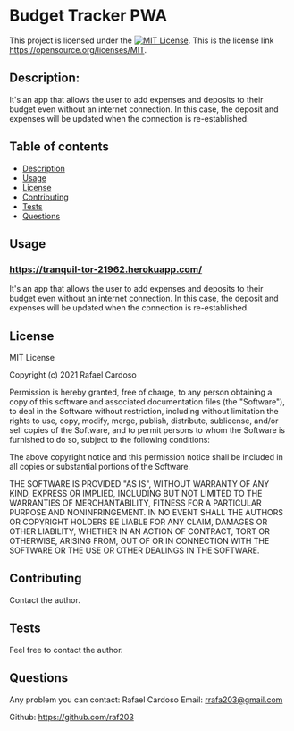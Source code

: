 # Budget Tracker PWA
This project is licensed under the [![MIT License](https://img.shields.io/badge/license-MIT-red.svg)](#license).
This is the license link  https://opensource.org/licenses/MIT.
        
## Description:
It's an app that allows the user to add expenses and deposits to their budget even without an internet connection. In this case, the deposit and expenses will be updated when the connection is re-established.
        
        
## Table of contents
* [Description](#description)
* [Usage](#usage)
* [License](#license)
* [Contributing](#contributing)
* [Tests](#tests)
* [Questions](#questions)


## Usage

### https://tranquil-tor-21962.herokuapp.com/
It's an app that allows the user to add expenses and deposits to their budget even without an internet connection. In this case, the deposit and expenses will be updated when the connection is re-established.
    
## License
MIT License

Copyright (c) 2021 Rafael Cardoso

Permission is hereby granted, free of charge, to any person obtaining a copy
of this software and associated documentation files (the "Software"), to deal
in the Software without restriction, including without limitation the rights
to use, copy, modify, merge, publish, distribute, sublicense, and/or sell
copies of the Software, and to permit persons to whom the Software is
furnished to do so, subject to the following conditions:

The above copyright notice and this permission notice shall be included in all
copies or substantial portions of the Software.

THE SOFTWARE IS PROVIDED "AS IS", WITHOUT WARRANTY OF ANY KIND, EXPRESS OR
IMPLIED, INCLUDING BUT NOT LIMITED TO THE WARRANTIES OF MERCHANTABILITY,
FITNESS FOR A PARTICULAR PURPOSE AND NONINFRINGEMENT. IN NO EVENT SHALL THE
AUTHORS OR COPYRIGHT HOLDERS BE LIABLE FOR ANY CLAIM, DAMAGES OR OTHER
LIABILITY, WHETHER IN AN ACTION OF CONTRACT, TORT OR OTHERWISE, ARISING FROM,
OUT OF OR IN CONNECTION WITH THE SOFTWARE OR THE USE OR OTHER DEALINGS IN THE
SOFTWARE.
  
## Contributing
Contact the author.
    
## Tests
Feel free to contact the author.

## Questions
Any problem you can contact: Rafael Cardoso
Email:  rrafa203@gmail.com

Github: https://github.com/raf203 
